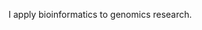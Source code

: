 <!---
`dennisaldea/dennisaldea` is a special repository because its `README.md` (this file) appears on your GitHub profile.
--->

I apply bioinformatics to genomics research.

<!---
- 👋 Hi, I’m @dennisaldea
- 👀 I’m interested in ...
- 🌱 I’m currently learning ...
- 💞️ I’m looking to collaborate on ...
- 📫 How to reach me ...
--->
